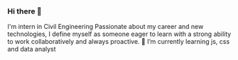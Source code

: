 ### Hi there 👋
I'm intern in Civil Engineering
Passionate about my career and new technologies, I define myself as someone eager to learn with a strong ability to work collaboratively and always proactive.
🌱 I’m currently learning js, css and data analyst


<!--
**codigoascii/codigoascii** is a ✨ _special_ ✨ repository because its `README.md` (this file) appears on your GitHub profile.

Here are some ideas to get you started:

- 🔭 I’m currently working on ...
- 
- 👯 I’m looking to collaborate on ...
- 🤔 I’m looking for help with ...
- 💬 Ask me about ...
- 📫 How to reach me: ...
- 😄 Pronouns: ...
- ⚡ Fun fact: ...
-->
